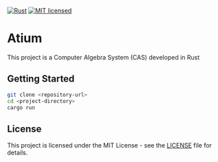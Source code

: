 [![Rust](https://github.com/emersonmde/atium/actions/workflows/rust.yml/badge.svg)](https://github.com/emersonmde/atium/actions/workflows/rust.yml)
[![MIT licensed](https://img.shields.io/badge/license-MIT-blue.svg)](LICENSE)

# Atium

This project is a Computer Algebra System (CAS) developed in Rust

## Getting Started

```bash
git clone <repository-url>
cd <project-directory>
cargo run
```

## License

This project is licensed under the MIT License - see the [LICENSE](LICENSE) file for details.
